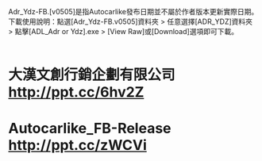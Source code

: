 Adr_Ydz-FB.[v0505]是指Autocarlike發布日期並不屬於作者版本更新實際日期。<br>
下載使用說明：點選[Adr_Ydz-FB.v0505]資料夾 > 任意選擇[ADR_YDZ]資料夾 > 點擊[ADL_Adr or Ydz].exe > [View Raw]或[Download]選項即可下載。<br><br>

# 大漢文創行銷企劃有限公司 http://ppt.cc/6hv2Z
# Autocarlike_FB-Release http://ppt.cc/zWCVi
